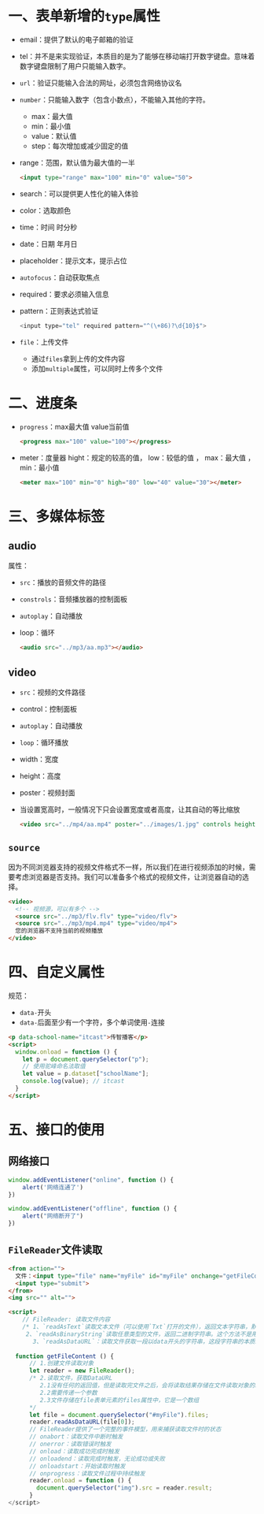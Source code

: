 # 一、表单新增的`type`属性

* email：提供了默认的电子邮箱的验证
* tel：并不是来实现验证，本质目的是为了能够在移动端打开数字键盘。意味着数字键盘限制了用户只能输入数字。
* `url`：验证只能输入合法的网址，必须包含网络协议名
* `number`：只能输入数字（包含小数点），不能输入其他的字符。
  * max：最大值
  * min：最小值
  * value：默认值
  * step：每次增加或减少固定的值

* range：范围，默认值为最大值的一半

  ```html
  <input type="range" max="100" min="0" value="50">
  ```

* search：可以提供更人性化的输入体验

* color：选取颜色
* time：时间 时分秒
* date：日期 年月日

* placeholder：提示文本，提示占位

* `autofocus`：自动获取焦点

* required：要求必须输入信息

* pattern：正则表达式验证

  ```javascript
  <input type="tel" required pattern="^(\+86)?\d{10}$">
  ```


* `file`：上传文件
  * 通过`files`拿到上传的文件内容
  * 添加`multiple`属性，可以同时上传多个文件

# 二、进度条

* `progress`：max最大值 value当前值

  ```html
  <progress max="100" value="100"></progress>
  ```

* meter：度量器 hight：规定的较高的值， low：较低的值 ， max：最大值 ，min：最小值

  ```html
  <meter max="100" min="0" high="80" low="40" value="30"></meter>
  ```

# 三、多媒体标签

## audio

属性：

* `src`：播放的音频文件的路径

* `constrols`：音频播放器的控制面板

* `autoplay`：自动播放

* loop：循环

  ```html
  <audio src="../mp3/aa.mp3"></audio>
  ```

## video

* `src`：视频的文件路径

* control：控制面板

* `autoplay`：自动播放

* `loop`：循环播放

* width：宽度

* height：高度

* poster：视频封面

* 当设置宽高时，一般情况下只会设置宽度或者高度，让其自动的等比缩放

  ```html
  <video src="../mp4/aa.mp4" poster="../images/1.jpg" controls height="600"></video>
  ```


## `source`

因为不同浏览器支持的视频文件格式不一样，所以我们在进行视频添加的时候，需要考虑浏览器是否支持。我们可以准备多个格式的视频文件，让浏览器自动的选择。

```html
<video>
  <!-- 视频源，可以有多个 -->
  <source src="../mp3/flv.flv" type="video/flv">
  <source src="../mp3/mp4.mp4" type="video/mp4">
  您的浏览器不支持当前的视频播放
</video>
```

# 四、自定义属性

规范：

* `data-`开头
* `data-`后面至少有一个字符，多个单词使用`-`连接

```html
<p data-school-name="itcast">传智播客</p>
<script>
  window.onload = function () {
    let p = document.querySelector("p");
    // 使用驼峰命名法取值
    let value = p.dataset["schoolName"];
    console.log(value); // itcast
  }
</script>
```

# 五、接口的使用

## 网络接口

```javascript
window.addEventListener("online", function () {
	alert('网络连通了')
})

window.addEventListener("offline", function () {
	alert("网络断开了")
})
```

## `FileReader`文件读取

```html
<from action="">
  文件：<input type="file" name="myFile" id="myFile" onchange="getFileContent();">
  <input type="submit">
</from>
<img src="" alt="">

<script>
	// FileReader: 读取文件内容
 	/* 1、`readAsText`读取文本文件（可以使用`Txt`打开的文件），返回文本字符串，默认编码是`UTF-8`
     2、`readAsBinaryString`读取任意类型的文件，返回二进制字符串。这个方法不是用来读取文件展示给用户看	       的，而是存储文件。例如：读取文件的内容，获取二进制数据，传递给后台，后台接受数据之后，再将数据存储
 	   3、`readAsDataURL`：读取文件获取一段以data开头的字符串，这段字符串的本质就是`DataURL`。`DataURL`是一种将文件（这个文件一般就是指图像或者能够嵌入到文档的文件格式）嵌入到文档的方案。`DataURL`是将资源转换为`base64`编码的字符串形式，并且将这些内容直接存储在`url`中》优化网站的加载速度和执行效率*/
  
  function getFileContent () {
      // 1.创建文件读取对象
      let reader = new FileReader();
      /* 2.读取文件，获取DataURL
         2.1没有任何的返回值，但是读取完文件之后，会将读取结果存储在文件读取对象的result中
         2.2需要传递一个参数
         2.3文件存储在file表单元素的files属性中，它是一个数组
      */
      let file = document.querySelector("#myFile").files;
      reader.readAsDataURL(file[0]);
      // FileReader提供了一个完整的事件模型，用来捕获读取文件时的状态
      // onabort：读取文件中断时触发
      // onerror：读取错误时触发
      // onload：读取成功完成时触发
      // onloadend：读取完成时触发，无论成功或失败
      // onloadstart：开始读取时触发
      // onprogress：读取文件过程中持续触发
      reader.onload = function () {
        document.querySelector("img").src = reader.result;
      }
</script>
```

